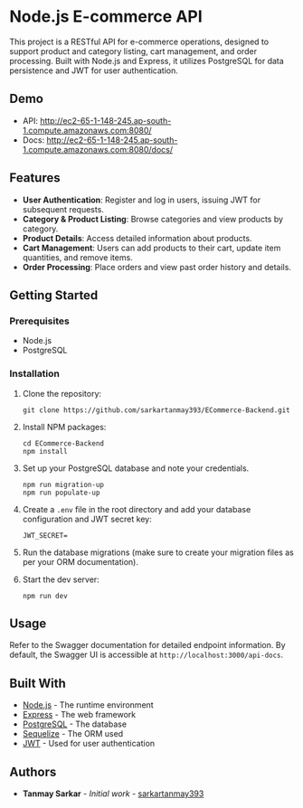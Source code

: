 # Node.js E-commerce API

This project is a RESTful API for e-commerce operations, designed to support product and category listing, cart management, and order processing. Built with Node.js and Express, it utilizes PostgreSQL for data persistence and JWT for user authentication.

## Demo

- API: http://ec2-65-1-148-245.ap-south-1.compute.amazonaws.com:8080/
- Docs: http://ec2-65-1-148-245.ap-south-1.compute.amazonaws.com:8080/docs/

## Features

- **User Authentication**: Register and log in users, issuing JWT for subsequent requests.
- **Category & Product Listing**: Browse categories and view products by category.
- **Product Details**: Access detailed information about products.
- **Cart Management**: Users can add products to their cart, update item quantities, and remove items.
- **Order Processing**: Place orders and view past order history and details.

## Getting Started

### Prerequisites

- Node.js
- PostgreSQL

### Installation

1. Clone the repository:

   ```
   git clone https://github.com/sarkartanmay393/ECommerce-Backend.git
   ```

2. Install NPM packages:

   ```
   cd ECommerce-Backend
   npm install
   ```

3. Set up your PostgreSQL database and note your credentials.

   ```
   npm run migration-up
   npm run populate-up
   ```

4. Create a `.env` file in the root directory and add your database configuration and JWT secret key:

   ```
   JWT_SECRET=
   ```

5. Run the database migrations (make sure to create your migration files as per your ORM documentation).

6. Start the dev server:
   ```
   npm run dev
   ```

## Usage

Refer to the Swagger documentation for detailed endpoint information. By default, the Swagger UI is accessible at `http://localhost:3000/api-docs`.

<!-- ## Running Tests

To run the automated tests for this system:

```
npm test
``` -->

## Built With

- [Node.js](https://nodejs.org/) - The runtime environment
- [Express](https://expressjs.com/) - The web framework
- [PostgreSQL](https://www.postgresql.org/) - The database
- [Sequelize](https://sequelize.org/) - The ORM used
- [JWT](https://jwt.io/) - Used for user authentication

## Authors

- **Tanmay Sarkar** - _Initial work_ - [sarkartanmay393](https://twitter.com/sarkartanmay393)
